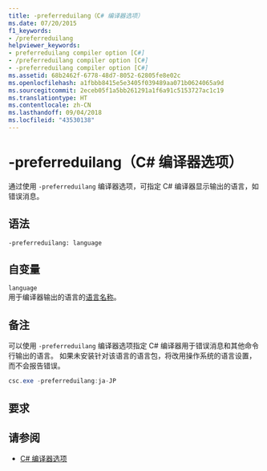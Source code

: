 ```yaml
---
title: -preferreduilang（C# 编译器选项）
ms.date: 07/20/2015
f1_keywords:
- /preferreduilang
helpviewer_keywords:
- preferreduilang compiler option [C#]
- /preferreduilang compiler option [C#]
- -preferreduilang compiler option [C#]
ms.assetid: 68b2462f-6778-48d7-8052-62805fe8e02c
ms.openlocfilehash: a1fbbb8415e5e3405f039489aa071b0624065a9d
ms.sourcegitcommit: 2eceb05f1a5bb261291a1f6a91c5153727ac1c19
ms.translationtype: HT
ms.contentlocale: zh-CN
ms.lasthandoff: 09/04/2018
ms.locfileid: "43530138"
---
```

# <a name="-preferreduilang-c-compiler-options"></a>-preferreduilang（C# 编译器选项）
通过使用 `-preferreduilang` 编译器选项，可指定 C# 编译器显示输出的语言，如错误消息。  
  
## <a name="syntax"></a>语法  
  
```console  
-preferreduilang: language  
```  
  
## <a name="arguments"></a>自变量  
 `language`  
 用于编译器输出的语言的[语言名称](/windows/desktop/Intl/language-names)。  
  
## <a name="remarks"></a>备注  
 可以使用 `-preferreduilang` 编译器选项指定 C# 编译器用于错误消息和其他命令行输出的语言。 如果未安装针对该语言的语言包，将改用操作系统的语言设置，而不会报告错误。  
  
```csharp  
csc.exe -preferreduilang:ja-JP  
```  
  
## <a name="requirements"></a>要求  
  
## <a name="see-also"></a>请参阅

- [C# 编译器选项](../../../csharp/language-reference/compiler-options/index.md)
